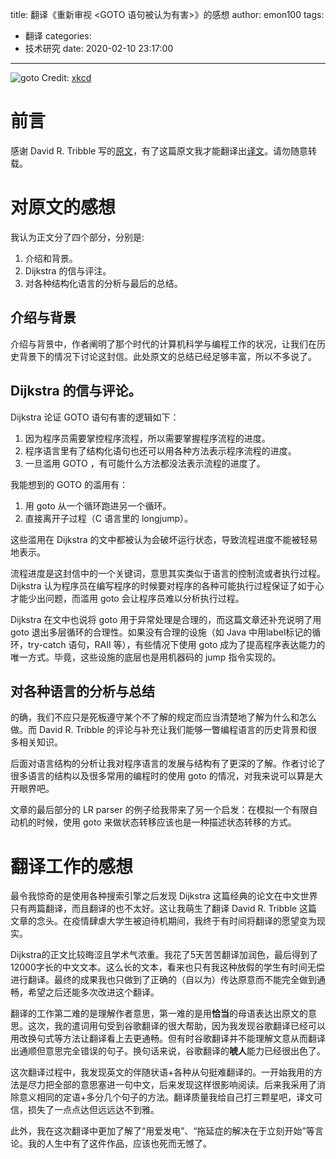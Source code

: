 title: 翻译《重新审视 <GOTO 语句被认为有害>》的感想
author: emon100
tags:
  - 翻译
categories:
  - 技术研究
date: 2020-02-10 23:17:00
---
![goto](../../../../img/paste/pasted-7.png)
Credit: [xkcd](https://xkcd.com/292/)

# 前言
感谢 David R. Tribble 写的[原文](http://david.tribble.com/text/goto.html)，有了这篇原文我才能翻译出[译文](https://www.emon100.me/goto-translation/)。请勿随意转载。


# 对原文的感想

我认为正文分了四个部分，分别是:

   1. 介绍和背景。
   2. Dijkstra 的信与评注。
   3. 对各种结构化语言的分析与最后的总结。

## 介绍与背景
介绍与背景中，作者阐明了那个时代的计算机科学与编程工作的状况，让我们在历史背景下的情况下讨论这封信。此处原文的总结已经足够丰富，所以不多说了。

## Dijkstra 的信与评论。

Dijkstra 论证 GOTO 语句有害的逻辑如下：

1. 因为程序员需要掌控程序流程，所以需要掌握程序流程的进度。
2. 程序语言里有了结构化语句也还可以用各种方法表示程序流程的进度。
3. 一旦滥用 GOTO ，有可能什么方法都没法表示流程的进度了。

我能想到的 GOTO 的滥用有：
1. 用 goto 从一个循环跑进另一个循环。
2. 直接离开子过程（C 语言里的 longjump）。

这些滥用在 Dijkstra 的文中都被认为会破坏运行状态，导致流程进度不能被轻易地表示。

流程进度是这封信中的一个关键词，意思其实类似于语言的控制流或者执行过程。Dijkstra 认为程序员在编写程序的时候要对程序的各种可能执行过程保证了如于心才能少出问题，而滥用 goto 会让程序员难以分析执行过程。

Dijkstra 在文中也说将 goto 用于异常处理是合理的，而这篇文章还补充说明了用 goto 退出多层循环的合理性。如果没有合理的设施（如 Java 中用label标记的循环，try-catch 语句，RAII 等），有些情况下使用 goto 成为了提高程序表达能力的唯一方式。毕竟，这些设施的底层也是用机器码的 jump 指令实现的。

## 对各种语言的分析与总结

的确，我们不应只是死板遵守某个不了解的规定而应当清楚地了解为什么和怎么做。而 David R. Tribble 的评论与补充让我们能够一瞥编程语言的历史背景和很多相关知识。

后面对语言结构的分析让我对程序语言的发展与结构有了更深的了解。作者讨论了很多语言的结构以及很多常用的编程时的使用 goto 的情况，对我来说可以算是大开眼界吧。

文章的最后部分的 LR parser 的例子给我带来了另一个启发：在模拟一个有限自动机的时候，使用 goto 来做状态转移应该也是一种描述状态转移的方式。
  

# 翻译工作的感想

最令我惊奇的是使用各种搜索引擎之后发现 Dijkstra 这篇经典的论文在中文世界只有两篇翻译，而且翻译的也不太好。这让我萌生了翻译 David R. Tribble 这篇文章的念头。在疫情肆虐大学生被迫待机期间，我终于有时间将翻译的愿望变为现实。

Dijkstra的正文比较晦涩且学术气浓重。我花了5天苦苦翻译加润色，最后得到了12000字长的中文文本。这么长的文本，看来也只有我这种放假的学生有时间无偿进行翻译。最终的成果我也只做到了正确的（自以为）传达原意而不能完全做到通畅，希望之后还能多次改进这个翻译。

翻译的工作第二难的是理解作者意思，第一难的是用**恰当**的母语表达出原文的意思。这次，我的遣词用句受到谷歌翻译的很大帮助，因为我发现谷歌翻译已经可以用改换句式等方法让翻译看上去更通畅。但有时谷歌翻译并不能理解文意从而翻译出通顺但意思完全错误的句子。换句话来说，谷歌翻译的**唬人**能力已经很出色了。

这次翻译过程中，我发现英文的伴随状语+各种从句挺难翻译的。一开始我用的方法是尽力把全部的意思塞进一句中文，后来发现这样很影响阅读。后来我采用了消除意义相同的定语+多分几个句子的方法。翻译质量我给自己打三颗星吧，译文可信，损失了一点点达但远远达不到雅。

此外，我在这次翻译中更加了解了“用爱发电”、“拖延症的解决在于立刻开始”等言论。我的人生中有了这件作品，应该也死而无憾了。